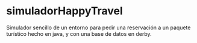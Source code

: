 # simuladorHappyTravel
Simulador sencillo de un entorno para pedir una reservación a un paquete turístico hecho en java, y con una base de datos en derby.
